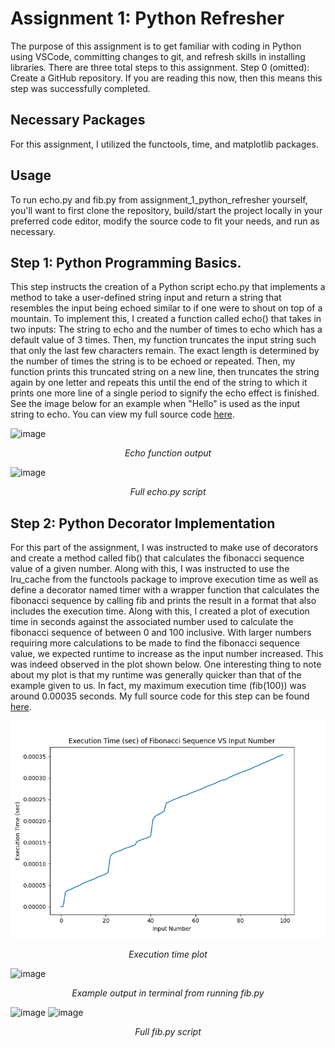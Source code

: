 # Assignment 1: Python Refresher
  The purpose of this assignment is to get familiar with coding in Python using VSCode, committing changes to git, and refresh skills in installing libraries.
There are three total steps to this assignment. Step 0 (omitted): Create a GitHub repository. If you are reading this now, then this means this step was successfully completed.

## Necessary Packages
For this assignment, I utilized the functools, time, and matplotlib packages.

## Usage
To run echo.py and fib.py from assignment_1_python_refresher yourself, you'll want to first clone the repository, build/start the project locally in your preferred code editor, modify the source code to fit your needs, and run as necessary.

## Step 1: Python Programming Basics.
This step instructs the creation of a Python script echo.py that implements a method to take a user-defined string input
and return a string that resembles the input being echoed similar to if one were to shout on top of a mountain. To implement this, I created a function called echo() that takes
in two inputs: The string to echo and the number of times to echo which has a default value of 3 times. Then, my function truncates the input string such that only the last few characters remain.
The exact length is determined by the number of times the string is to be echoed or repeated. Then, my function prints this truncated string on a new line, then truncates the string again by one letter
and repeats this until the end of the string to which it prints one more line of a single period to signify the echo effect is finished. See the image below for an example when "Hello" is used as the input string to echo.
You can view my full source code [here](https://github.com/moore025/cs3980/blob/7f1802f80e93aa7d7bbe66bd3284ce1d71d62f70/assignment_1_python_refresher/echo.py).

![image](https://github.com/user-attachments/assets/f3eda3d1-7ac4-419c-987a-9fa87d8847c2)
<p align="center">
<em>Echo function output</em>
</p>

![image](https://github.com/user-attachments/assets/a780256a-1e8c-40b7-9952-de7abe36e1bb)
<p align="center">
<em>Full echo.py script</em>
</p>

## Step 2: Python Decorator Implementation
For this part of the assignment, I was instructed to make use of decorators and create a method called fib() that calculates the fibonacci sequence value of a given number. Along with this, I was instructed to use the lru_cache from the functools package to improve execution time as well as define a decorator named timer with a wrapper function that calculates the fibonacci sequence by calling fib and prints the result in a format that also includes the execution time. Along with this, I created a plot of execution time in seconds against the associated number used to calculate the fibonacci sequence of between 0 and 100 inclusive. With larger numbers requiring more calculations to be made to find the fibonacci sequence value, we expected runtime to increase as the input number increased. This was indeed observed in the plot shown below. One interesting thing to note about my plot is that my runtime was generally quicker than that of the example given to us. In fact, my maximum execution time (fib(100)) was around 0.00035 seconds. My full source code for this step can be found [here](https://github.com/moore025/cs3980/blob/27ec6d17a223e7db832677b2b00101389f88dea4/assignment_1_python_refresher/fib.py).

![image](https://github.com/moore025/cs3980/blob/8d26ab9d4665e31912bb1b4d3088a10a94a13886/assignment_1_python_refresher/fib_time_vs_num.png)
<p align="center">
<em>Execution time plot</em>
</p>

![image](https://github.com/user-attachments/assets/a31bddb0-97bd-4f32-8d78-81c345bd5781)
<p align="center">
<em>Example output in terminal from running fib.py</em>
</p>

![image](https://github.com/user-attachments/assets/81628db0-bd1b-4cdd-b439-d600a3ef3541)
![image](https://github.com/user-attachments/assets/f2d8dace-056f-4b35-8c01-ad9a9d196d67)
<p align="center">
<em>Full fib.py script</em>
</p>
